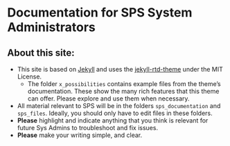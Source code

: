 # Documentation for SPS System Administrators


## About this site:

- This site is based on [Jekyll](https://jekyllrb.com/) and uses the [jekyll-rtd-theme](https://github.com/rundocs/jekyll-rtd-theme/tree/5590dc2c762cb733acc44abc4366f3602af9273e) under the MIT License.
  - The folder `x_possibilities` contains example files from the theme’s documentation. These show the many rich features that this theme can offer. Please explore and use them when necessary.
- All material relevant to SPS will be in the folders `sps_documentation` and `sps_files`. Ideally, you should only have to edit files in these folders.
- **Please** highlight and indicate anything that you think is relevant for future Sys Admins to troubleshoot and fix issues.
- **Please** make your writing simple, and clear. 
